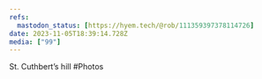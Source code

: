 ```yaml
---
refs:
  mastodon_status: [https://hyem.tech/@rob/111359397378114726]
date: 2023-11-05T18:39:14.728Z
media: ["99"]
---
```


St. Cuthbert’s hill #Photos
